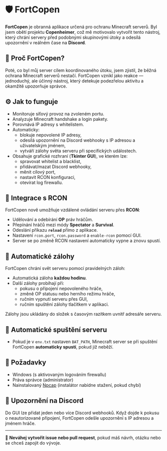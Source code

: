 # 🛡️ FortCopen

**FortCopen** je obranná aplikace určená pro ochranu Minecraft serverů. Byl jsem obětí projektu **Copenheimer**, což mě motivovalo vytvořit tento nástroj, který chrání servery před podobnými skupinovými útoky a odesílá upozornění v reálném čase na **Discord**.

## 🚨 Proč FortCopen?

Poté, co byl můj server cílem koordinovaného útoku, jsem zjistil, že běžná ochrana Minecraft serverů nestačí. FortCopen vznikl jako reakce — jednoduchý, ale účinný nástroj, který detekuje podezřelou aktivitu a okamžitě upozorňuje správce.

## ⚙️ Jak to funguje

- Monitoruje síťový provoz na zvoleném portu.
- Analyzuje Minecraft handshake a login pakety.
- Porovnává IP adresy s whitelistem.
- Automaticky:
  - blokuje nepovolené IP adresy,
  - odesílá upozornění na Discord webhooky s IP adresou a uživatelským jménem,
  - vytváří zálohy světa serveru při specifických událostech.
- Obsahuje grafické rozhraní (**Tkinter GUI**), ve kterém lze:
  - spravovat whitelist a blacklist,
  - přidávat/mazat Discord webhooky,
  - měnit cílový port,
  - nastavit RCON konfiguraci,
  - otevírat log firewallu.

## 🔐 Integrace s RCON

FortCopen nově umožňuje vzdálené ovládání serveru přes **RCON**:

- Udělování a odebírání **OP** práv hráčům.
- Přepínání hráčů mezi módy **Spectator** a **Survival**.
- Odeslání příkazu **`reload`** přímo z aplikace.
- Nastavení `rcon.port`, `rcon.password` a `enable-rcon` pomocí GUI.
- Server se po změně RCON nastavení automaticky vypne a znovu spustí.

## 💾 Automatické zálohy

FortCopen chrání svět serveru pomocí pravidelných záloh:

- Automatická záloha **každou hodinu**.
- Další zálohy probíhají při:
  - pokusu o připojení nepovoleného hráče,
  - změně OP statusu nebo herního režimu hráče,
  - ručním vypnutí serveru přes GUI,
  - ručním spuštění zálohy tlačítkem v aplikaci.

Zálohy jsou ukládány do složek s časovým razítkem uvnitř adresáře serveru.

## 🚀 Automatické spuštění serveru

- Pokud je v `env.txt` nastaven `BAT_PATH`, Minecraft server se při spuštění FortCopen **automaticky spustí**, pokud již neběží.

## 🧪 Požadavky

- Windows (s aktivovaným logováním firewallu)
- Práva správce (administrator)
- Nainstalovaný [Npcap](https://npcap.com/) (instalátor nabídne stažení, pokud chybí)

## 📡 Upozornění na Discord

Do GUI lze přidat jeden nebo více Discord webhooků. Když dojde k pokusu o neautorizované připojení, FortCopen odešle upozornění s IP adresou a jménem hráče.

---

💬 **Neváhej vytvořit issue nebo pull request**, pokud máš návrh, otázku nebo se chceš zapojit do vývoje.
